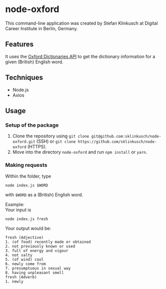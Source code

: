 # node-oxford

This command-line application was created by Stefan Klinkusch at Digital Career Institute in Berlin, Germany.

## Features

It uses the [Oxford Dictionaries API](https://developer.oxforddictionaries.com/) to get the dictionary information for a given (British) English word.

## Techniques

- Node.js
- Axios

## Usage

### Setup of the package
1. Clone the repository using ```git clone git@github.com:sklinkusch/node-oxford.git``` (SSH) or ```git clone https://github.com/sklinkusch/node-oxford``` (HTTPS).
1. Move into the directory ```node-oxford``` and run ```npm install``` or ```yarn```.

### Making requests
Within the folder, type
```
node index.js $WORD
```
with ```$WORD``` as a (British) English word.

Example:   
Your input is
```
node index.js fresh
```  
Your output would be:
```
fresh (Adjective)
1. (of food) recently made or obtained
2. not previously known or used
3. full of energy and vigour
4. not salty
5. (of wind) cool
6. newly come from
7. presumptuous in sexual way
8. having unpleasant smell
fresh (Adverb)
1. newly
```